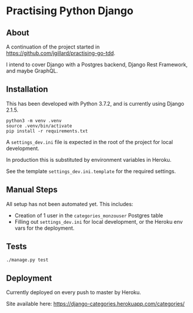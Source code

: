 # Practising Python Django

## About

A continuation of the project started in https://github.com/jgillard/practising-go-tdd.

I intend to cover Django with a Postgres backend, Django Rest Framework, and maybe GraphQL.

## Installation

This has been developed with Python 3.7.2, and is currently using Django 2.1.5.

```
python3 -m venv .venv
source .venv/bin/activate
pip install -r requirements.txt
```

A `settings_dev.ini` file is expected in the root of the project for local development.

In production this is substituted by environment variables in Heroku.

See the template `settings_dev.ini.template` for the required settings.

## Manual Steps
All setup has not been automated yet. This includes:

* Creation of 1 user in the `categories_monzouser` Postgres table
* Filling out `settings_dev.ini` for local development, or the Heroku env vars for the deployment.

## Tests

`./manage.py test`


## Deployment

Currently deployed on every push to master by Heroku.

Site available here: https://django-categories.herokuapp.com/categories/